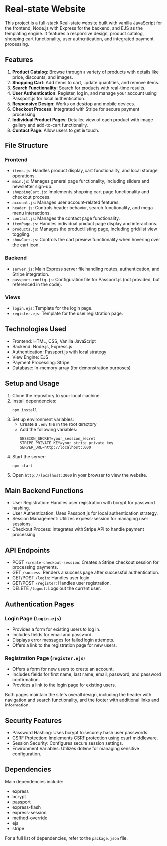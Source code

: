 # Real-state Website

This project is a full-stack Real-state website built with vanilla JavaScript for the frontend, Node.js with Express for the backend, and EJS as the templating engine. It features a responsive design, product catalog, shopping cart functionality, user authentication, and integrated payment processing.

## Features

1. **Product Catalog**: Browse through a variety of products with details like price, discounts, and images.
2. **Shopping Cart**: Add items to cart, update quantities, and remove items.
3. **Search Functionality**: Search for products with real-time results.
4. **User Authentication**: Register, log in, and manage your account using Passport.js for local authentication.
5. **Responsive Design**: Works on desktop and mobile devices.
6. **Checkout Process**: Integrated with Stripe for secure payment processing.
7. **Individual Product Pages**: Detailed view of each product with image gallery and add-to-cart functionality.
8. **Contact Page**: Allow users to get in touch.

## File Structure

### Frontend
- `items.js`: Handles product display, cart functionality, and local storage operations.
- `main.js`: Manages general page functionality, including sliders and newsletter sign-up.
- `shoppingCart.js`: Implements shopping cart page functionality and checkout process.
- `account.js`: Manages user account-related features.
- `header.js`: Controls header behavior, search functionality, and mega menu interactions.
- `contact.js`: Manages the contact page functionality.
- `itemPage.js`: Handles individual product page display and interactions.
- `products.js`: Manages the product listing page, including grid/list view toggling.
- `showCart.js`: Controls the cart preview functionality when hovering over the cart icon.

### Backend
- `server.js`: Main Express server file handling routes, authentication, and Stripe integration.
- `passport-config.js`: Configuration file for Passport.js (not provided, but referenced in the code).

### Views
- `login.ejs`: Template for the login page.
- `register.ejs`: Template for the user registration page.

## Technologies Used

- Frontend: HTML, CSS, Vanilla JavaScript
- Backend: Node.js, Express.js
- Authentication: Passport.js with local strategy
- View Engine: EJS
- Payment Processing: Stripe
- Database: In-memory array (for demonstration purposes)

## Setup and Usage

1. Clone the repository to your local machine.
2. Install dependencies:
   ```
   npm install
   ```
3. Set up environment variables:
   - Create a `.env` file in the root directory
   - Add the following variables:
     ```
     SESSION_SECRET=your_session_secret
     STRIPE_PRIVATE_KEY=your_stripe_private_key
     SERVER_URL=http://localhost:3000
     ```
4. Start the server:
   ```
   npm start
   ```
5. Open `http://localhost:3000` in your browser to view the website.

## Main Backend Functions

- User Registration: Handles user registration with bcrypt for password hashing.
- User Authentication: Uses Passport.js for local authentication strategy.
- Session Management: Utilizes express-session for managing user sessions.
- Checkout Process: Integrates with Stripe API to handle payment processing.

## API Endpoints

- POST `/create-checkout-session`: Creates a Stripe checkout session for processing payments.
- GET `/success`: Renders a success page after successful authentication.
- GET/POST `/login`: Handles user login.
- GET/POST `/register`: Handles user registration.
- DELETE `/logout`: Logs out the current user.

## Authentication Pages

### Login Page (`login.ejs`)
- Provides a form for existing users to log in.
- Includes fields for email and password.
- Displays error messages for failed login attempts.
- Offers a link to the registration page for new users.

### Registration Page (`register.ejs`)
- Offers a form for new users to create an account.
- Includes fields for first name, last name, email, password, and password confirmation.
- Provides a link to the login page for existing users.

Both pages maintain the site's overall design, including the header with navigation and search functionality, and the footer with additional links and information.

## Security Features

- Password Hashing: Uses bcrypt to securely hash user passwords.
- CSRF Protection: Implements CSRF protection using csurf middleware.
- Session Security: Configures secure session settings.
- Environment Variables: Utilizes dotenv for managing sensitive configuration.

## Dependencies

Main dependencies include:
- express
- bcrypt
- passport
- express-flash
- express-session
- method-override
- ejs
- stripe

For a full list of dependencies, refer to the `package.json` file.



